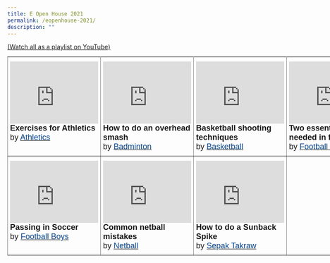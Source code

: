 ```yaml
---
title: E Open House 2021
permalink: /eopenhouse-2021/
description: ""
---
```

[(Watch all as a playlist on YouTube)](https://www.youtube.com/playlist?list=PL3LU17pYOYNI7jTmkvL8T45UoxRlnIkAW)

<style type="text/css">
.tg  {border-collapse:collapse;border-spacing:0;margin:0px auto;}
.tg td{border-color:black;border-style:solid;border-width:1px;font-family:Arial, sans-serif;font-size:14px;
  overflow:hidden;padding:10px 5px;word-break:normal;}
.tg th{border-color:black;border-style:solid;border-width:1px;font-family:Arial, sans-serif;font-size:14px;
  font-weight:normal;overflow:hidden;padding:10px 5px;word-break:normal;}
.tg .tg-fuxe{border-color:inherit;font-size:18px;text-align:left;vertical-align:top}
</style>
<table class="tg" style="undefined;table-layout: fixed; width: 800px">
<colgroup>
<col style="width: 200px">
<col style="width: 200px">
<col style="width: 200px">
<col style="width: 200px">
</colgroup>
<tbody>
  <tr>
    <td class="tg-fuxe"><iframe width="200" height="141" src="https://www.youtube.com/embed/RpKoe9jLUDU" title="Exercises for Athletics (Athletics)" frameborder="0" allow="accelerometer; autoplay; clipboard-write; encrypted-media; gyroscope; picture-in-picture" allowfullscreen></iframe><span style="font-weight:bold;font-style:normal">Exercises for Athletics</span><br>by <a href="https://woodlandssec.moe.edu.sg/ccas/sports-games/#athletics" target="_blank" rel="noopener noreferrer"><span style="font-weight:inherit;font-style:inherit;color:#034289">Athletics</span></a></td>
    <td class="tg-fuxe"><iframe width="200" height="141" src="https://www.youtube.com/embed/qlieBAykgNc" title="How to do an overhead smash (Badminton)" frameborder="0" allow="accelerometer; autoplay; clipboard-write; encrypted-media; gyroscope; picture-in-picture" allowfullscreen></iframe><span style="font-weight:bold;font-style:normal">How to do an overhead smash</span><br>by <a href="https://woodlandssec.moe.edu.sg/ccas/sports-games/#badminton" target="_blank" rel="noopener noreferrer"><span style="font-weight:inherit;font-style:inherit;color:#034289">Badminton</span></a></td>
    <td class="tg-fuxe"><iframe width="200" height="141" src="https://www.youtube.com/embed/QSAb2G4-PPc" title="Basketball shooting techniques (Basketball)" frameborder="0" allow="accelerometer; autoplay; clipboard-write; encrypted-media; gyroscope; picture-in-picture" allowfullscreen></iframe><span style="font-weight:bold;font-style:normal">Basketball shooting techniques</span><br>by <a href="https://woodlandssec.moe.edu.sg/ccas/sports-games/#basketball" target="_blank" rel="noopener noreferrer"><span style="font-weight:inherit;font-style:inherit;color:#034289">Basketball</span></a></td>
    <td class="tg-fuxe"><iframe width="200" height="141" src="https://www.youtube.com/embed/Dw3FnpvRMUs" title="Two essential skills needed in football (Football Girls)" frameborder="0" allow="accelerometer; autoplay; clipboard-write; encrypted-media; gyroscope; picture-in-picture" allowfullscreen></iframe><span style="font-weight:bold;font-style:normal">Two essential skills needed in football</span><br>by <a href="https://woodlandssec.moe.edu.sg/ccas/sports-games/#football-girls" target="_blank" rel="noopener noreferrer"><span style="font-weight:inherit;font-style:inherit;color:#034289">Football Girls</span></a></td>
  </tr>
  <tr>
    <td class="tg-fuxe"><iframe width="200" height="141" src="https://www.youtube.com/embed/OoQG7R29_9M" title="Passing in soccer (Football Boys)" frameborder="0" allow="accelerometer; autoplay; clipboard-write; encrypted-media; gyroscope; picture-in-picture" allowfullscreen></iframe><span style="font-weight:bold;font-style:normal">Passing in Soccer</span><br>by <a href="https://woodlandssec.moe.edu.sg/ccas/sports-games/#football-boys" target="_blank" rel="noopener noreferrer"><span style="font-weight:inherit;font-style:inherit;color:#034289">Football Boys</span></a><br></td>
    <td class="tg-fuxe"><iframe width="200" height="141" src="https://www.youtube.com/embed/Px7qDgXBfWU" title="Common netball mistakes (Netball)" frameborder="0" allow="accelerometer; autoplay; clipboard-write; encrypted-media; gyroscope; picture-in-picture" allowfullscreen></iframe><span style="font-weight:bold;font-style:normal">Common netball mistakes</span><br>by <a href="https://woodlandssec.moe.edu.sg/ccas/sports-games/#netball" target="_blank" rel="noopener noreferrer"><span style="font-weight:inherit;font-style:inherit;color:#034289">Netball</span></a><br></td>
    <td class="tg-fuxe"><iframe width="200" height="141" src="https://www.youtube.com/embed/-BQ1O84yHzg" title="How to do a Sunback Spike (Sepak Takraw)" frameborder="0" allow="accelerometer; autoplay; clipboard-write; encrypted-media; gyroscope; picture-in-picture" allowfullscreen></iframe><span style="font-weight:bold;font-style:normal">How to do a Sunback Spike</span><br>by <a href="https://woodlandssec.moe.edu.sg/ccas/sports-games/#sepak-takraw" target="_blank" rel="noopener noreferrer"><span style="font-weight:inherit;font-style:inherit;color:#034289">Sepak Takraw</span></a><br></td>
    <td class="tg-fuxe"></td>
  </tr>
</tbody>
</table>